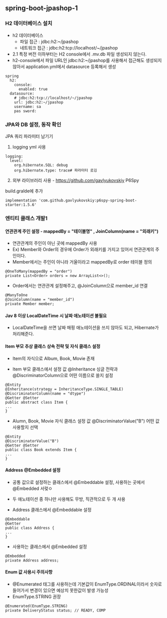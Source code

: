 ## spring-boot-jpashop-1

### H2 데이터베이스 설치
- h2 데이터베이스
  - 파일 접근     : jdbc:h2:~/jpashop
  - 네트워크 접근 : jdbc:h2:tcp://localhost/~/jpashop
- 2.1 특정 버전 이하부터는 H2 console에서 .mv.db 파일 생성되지 않는다.
- h2-console에서 파일 URL인 jdbc:h2:~/jpashop를 사용해서 접근해도
  생성되지 않아서 application.yml에서 datasource 등록해서 생성

```
spring
  h2:
    console:
      enabled: true
  datasource:
    # jdbc:h2:tcp://localhost/~/jpashop
    url: jdbc:h2:~/jpashop
    username: sa
    pas sword:
```

### JPA와 DB 설정, 동작 확인

JPA 쿼리 파라미터 남기기
1. logging yml 사용

```
logging:
  level:
    org.hibernate.SQL: debug
    org.hibernate.type: trace# 파라미터 로깅
```

2. 외부 라이브러리 사용 - https://github.com/gavlyukovskiy
P6Spy

build.gralde에 추가
```
implementation 'com.github.gavlyukovskiy:p6spy-spring-boot-starter:1.5.6'
```

### 엔티티 클래스 개발1

#### 연관관계 주인 설정 - mappedBy = "테이블명" , JoinColumn(name = "외래키")
- 연관관계의 주인이 아닌 곳에 mappedBy 사용 
- Ex) Member와 Order의 경우에 Order가 외래키를 가지고 있어서 연관관계의 주인이다.
- Member에서는 주인이 아니라 거울이라고 mappedBy로 order 테이블 정의

```
@OneToMany(mappedBy = "order")
private List<Order> orders = new ArrayList<>();
```

- Order에서는 연관관계 설정해주고, @JoinColumn으로 member_id 연결

```
@ManyToOne
@JoinColumn(name = "member_id")
private Member member;
```

#### Jav 8 이상 LocalDateTime 시 날짜 애노테이션 불필요
- LocalDateTime을 쓰면 날짜 매핑 애노테이션을 쓰지 않아도 되고, Hibernate가 처리해준다.

#### Item 부모 추상 클래스 상속 전략 및 자식 클래스 설정
- Item의 자식으로 Album, Book, Movie 존재

- Item 부모 클래스에서 설정 값 @Inheritance 싱글 전략과 @DiscriminatorColumn으로 어떤 이름으로 쓸지 설정

```
@Entity
@Inheritance(strategy = InheritanceType.SINGLE_TABLE)
@DiscriminatorColumn(name = "dtype")
@Getter @Setter
public abstract class Item {
...
}
```

- Alumn, Book, Movie 자식 클래스 설정 값 @DiscriminatorValue("B") 어떤 값 사용할지 선택

```
@Entity
@DiscriminatorValue("B")
@Getter @Setter
public class Book extends Item {
...
}
```

#### Address @Embedded 설정

- 공통 값으로 설정하는 클래스에서 @Embeddable 설정, 사용하는 곳에서 @Embedded 서렂ㅇ
- 두 애노테이션 중 하나만 사용해도 무방, 직관적으로 두 개 사용


- Address 클래스에서 @Embeddable 설정

```
@Embeddable
@Getter
public class Address {
...
}
```

- 사용하는 클래스에서 @Embedded 설정

```
@Embedded
private Address address;
```

#### Enum 값 사용시 주의사항
- @Enumerated 태그를 사용하는데 기본값이 EnumType.ORDINAL이라서 숫자로 들어가서 변경이 있으면 예상치 못한값이 발생 가능성
- EnumType.STRING 권장

```
@Enumerated(EnumType.STRING)
private DeliveryStatus status; // READY, COMP
```
